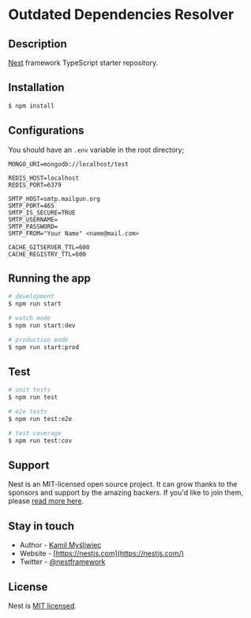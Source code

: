 # Outdated Dependencies Resolver

## Description

[Nest](https://github.com/nestjs/nest) framework TypeScript starter repository.

## Installation

```bash
$ npm install
```

## Configurations

You should have an `.env` variable in the root directory;

```
MONGO_URI=mongodb://localhost/test

REDIS_HOST=localhost
REDIS_PORT=6379

SMTP_HOST=smtp.mailgun.org
SMTP_PORT=465
SMTP_IS_SECURE=TRUE
SMTP_USERNAME=
SMTP_PASSWORD=
SMTP_FROM="Your Name" <name@mail.com>

CACHE_GITSERVER_TTL=600
CACHE_REGISTRY_TTL=600
```

## Running the app

```bash
# development
$ npm run start

# watch mode
$ npm run start:dev

# production mode
$ npm run start:prod
```

## Test

```bash
# unit tests
$ npm run test

# e2e tests
$ npm run test:e2e

# test coverage
$ npm run test:cov
```

## Support

Nest is an MIT-licensed open source project. It can grow thanks to the sponsors and support by the amazing backers. If you'd like to join them, please [read more here](https://docs.nestjs.com/support).

## Stay in touch

- Author - [Kamil Myśliwiec](https://kamilmysliwiec.com)
- Website - [https://nestjs.com](https://nestjs.com/)
- Twitter - [@nestframework](https://twitter.com/nestframework)

## License

  Nest is [MIT licensed](LICENSE).
